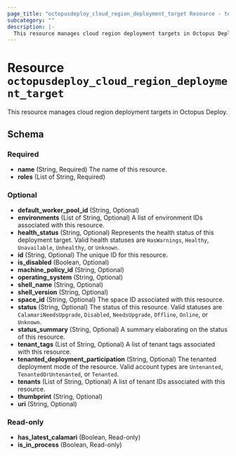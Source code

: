 ```yaml
---
page_title: "octopusdeploy_cloud_region_deployment_target Resource - terraform-provider-octopusdeploy"
subcategory: ""
description: |-
  This resource manages cloud region deployment targets in Octopus Deploy.
---
```


# Resource `octopusdeploy_cloud_region_deployment_target`

This resource manages cloud region deployment targets in Octopus Deploy.



## Schema

### Required

- **name** (String, Required) The name of this resource.
- **roles** (List of String, Required)

### Optional

- **default_worker_pool_id** (String, Optional)
- **environments** (List of String, Optional) A list of environment IDs associated with this resource.
- **health_status** (String, Optional) Represents the health status of this deployment target. Valid health statuses are `HasWarnings`, `Healthy`, `Unavailable`, `Unhealthy`, or `Unknown`.
- **id** (String, Optional) The unique ID for this resource.
- **is_disabled** (Boolean, Optional)
- **machine_policy_id** (String, Optional)
- **operating_system** (String, Optional)
- **shell_name** (String, Optional)
- **shell_version** (String, Optional)
- **space_id** (String, Optional) The space ID associated with this resource.
- **status** (String, Optional) The status of this resource. Valid statuses are `CalamariNeedsUpgrade`, `Disabled`, `NeedsUpgrade`, `Offline`, `Online`, or `Unknown`.
- **status_summary** (String, Optional) A summary elaborating on the status of this resource.
- **tenant_tags** (List of String, Optional) A list of tenant tags associated with this resource.
- **tenanted_deployment_participation** (String, Optional) The tenanted deployment mode of the resource. Valid account types are `Untenanted`, `TenantedOrUntenanted`, or `Tenanted`.
- **tenants** (List of String, Optional) A list of tenant IDs associated with this resource.
- **thumbprint** (String, Optional)
- **uri** (String, Optional)

### Read-only

- **has_latest_calamari** (Boolean, Read-only)
- **is_in_process** (Boolean, Read-only)


